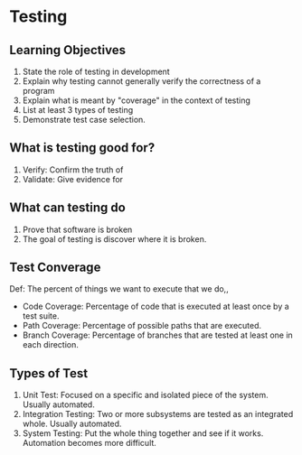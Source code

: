 # Testing

## Learning Objectives

1. State the role of testing in development
2. Explain why testing cannot generally verify the correctness of a program
3. Explain what is meant by "coverage" in the context of testing
4. List at least 3 types of testing
5. Demonstrate test case selection. 

## What is testing good for?

1. Verify: Confirm the truth of
2. Validate: Give evidence for

## What can testing do

1. Prove that software is broken
2. The goal of testing is discover where it is broken.


## Test Converage

Def: The percent of things we want to execute that we do,,
  - Code Coverage: Percentage of code that is executed at least once by a test suite.
  - Path Coverage: Percentage of possible paths that are executed.
  - Branch Coverage: Percentage of branches that are tested at least one in each direction. 

## Types of Test

1. Unit Test: Focused on a specific and isolated piece of the system. Usually automated. 
2. Integration Testing: Two or more subsystems are tested as an integrated whole. Usually automated. 
3. System Testing: Put the whole thing together and see if it works. Automation becomes more difficult. 
